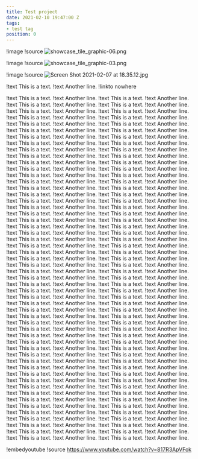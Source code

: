 ```yaml
---
title: Test project
date: 2021-02-10 19:47:00 Z
tags:
- test tag
position: 0
---
```


!image
!source ![showcase_tile_graphic-06.png](/uploads/showcase_tile_graphic-06.png)

!image
!source ![showcase_tile_graphic-03.png](/uploads/showcase_tile_graphic-03.png)

!image
!source ![Screen Shot 2021-02-07 at 18.35.12.jpg](/uploads/Screen%20Shot%202021-02-07%20at%2018.35.12.jpg)



!text This is a text.
!text Another line.
!linkto nowhere

!text This is a text.
!text Another line.
!text This is a text.
!text Another line.
!text This is a text.
!text Another line.
!text This is a text.
!text Another line.
!text This is a text.
!text Another line.
!text This is a text.
!text Another line.
!text This is a text.
!text Another line.
!text This is a text.
!text Another line.
!text This is a text.
!text Another line.
!text This is a text.
!text Another line.
!text This is a text.
!text Another line.
!text This is a text.
!text Another line.
!text This is a text.
!text Another line.
!text This is a text.
!text Another line.
!text This is a text.
!text Another line.
!text This is a text.
!text Another line.
!text This is a text.
!text Another line.
!text This is a text.
!text Another line.
!text This is a text.
!text Another line.
!text This is a text.
!text Another line.
!text This is a text.
!text Another line.
!text This is a text.
!text Another line.
!text This is a text.
!text Another line.
!text This is a text.
!text Another line.
!text This is a text.
!text Another line.
!text This is a text.
!text Another line.
!text This is a text.
!text Another line.
!text This is a text.
!text Another line.
!text This is a text.
!text Another line.
!text This is a text.
!text Another line.
!text This is a text.
!text Another line.
!text This is a text.
!text Another line.
!text This is a text.
!text Another line.
!text This is a text.
!text Another line.
!text This is a text.
!text Another line.
!text This is a text.
!text Another line.
!text This is a text.
!text Another line.
!text This is a text.
!text Another line.
!text This is a text.
!text Another line.
!text This is a text.
!text Another line.
!text This is a text.
!text Another line.
!text This is a text.
!text Another line.
!text This is a text.
!text Another line.
!text This is a text.
!text Another line.
!text This is a text.
!text Another line.
!text This is a text.
!text Another line.
!text This is a text.
!text Another line.
!text This is a text.
!text Another line.
!text This is a text.
!text Another line.
!text This is a text.
!text Another line.
!text This is a text.
!text Another line.
!text This is a text.
!text Another line.
!text This is a text.
!text Another line.
!text This is a text.
!text Another line.
!text This is a text.
!text Another line.
!text This is a text.
!text Another line.
!text This is a text.
!text Another line.
!text This is a text.
!text Another line.
!text This is a text.
!text Another line.
!text This is a text.
!text Another line.
!text This is a text.
!text Another line.
!text This is a text.
!text Another line.
!text This is a text.
!text Another line.
!text This is a text.
!text Another line.
!text This is a text.
!text Another line.
!text This is a text.
!text Another line.
!text This is a text.
!text Another line.
!text This is a text.
!text Another line.
!text This is a text.
!text Another line.
!text This is a text.
!text Another line.
!text This is a text.
!text Another line.
!text This is a text.
!text Another line.
!text This is a text.
!text Another line.
!text This is a text.
!text Another line.
!text This is a text.
!text Another line.
!text This is a text.
!text Another line.
!text This is a text.
!text Another line.
!text This is a text.
!text Another line.
!text This is a text.
!text Another line.
!text This is a text.
!text Another line.
!text This is a text.
!text Another line.
!text This is a text.
!text Another line.
!text This is a text.
!text Another line.
!text This is a text.
!text Another line.
!text This is a text.
!text Another line.
!text This is a text.
!text Another line.
!text This is a text.
!text Another line.
!text This is a text.
!text Another line.
!text This is a text.
!text Another line.
!text This is a text.
!text Another line.
!text This is a text.
!text Another line.
!text This is a text.
!text Another line.
!text This is a text.
!text Another line.
!text This is a text.
!text Another line.
!text This is a text.
!text Another line.
!text This is a text.
!text Another line.
!text This is a text.
!text Another line.
!text This is a text.
!text Another line.
!text This is a text.
!text Another line.
!text This is a text.
!text Another line.
!text This is a text.
!text Another line.
!text This is a text.
!text Another line.
!text This is a text.
!text Another line.
!text This is a text.
!text Another line.
!text This is a text.
!text Another line.
!text This is a text.
!text Another line.
!text This is a text.
!text Another line.
!text This is a text.
!text Another line.

!embedyoutube
!source https://www.youtube.com/watch?v=817R3ApVFok
